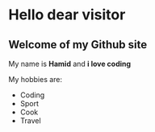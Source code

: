 # Hello dear visitor 

## Welcome of my Github site

My name is **Hamid** and **i love coding**

My hobbies are:
- Coding
- Sport
- Cook
- Travel
